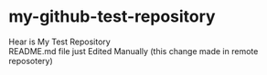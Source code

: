 # my-github-test-repository
Hear is My Test Repository  
README.md file just Edited Manually (this change made in remote reposotery)
